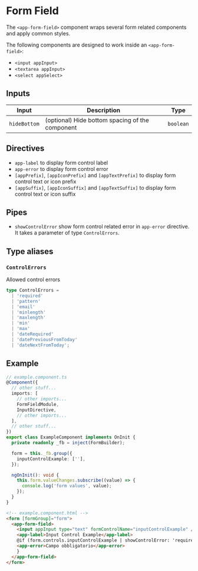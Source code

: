 # Form Field

The `<app-form-field>` component wraps several form related components and apply common styles.

The following components are designed to work inside an `<app-form-field>`:

- `<input appInput>`
- `<textarea appInput>`
- `<select appSelect>`

## Inputs

| Input        | Description                                     | Type      |
| ------------ | ----------------------------------------------- | --------- |
| `hideBottom` | (optional) Hide bottom spacing of the component | `boolean` |

## Directives

- `app-label` to display form control label
- `app-error` to display form control error
- `[appPrefix]`, `[appIconPrefix]` and `[appTextPrefix]` to display form control text or icon prefix
- `[appSuffix]`, `[appIconSuffix]` and `[appTextSuffix]` to display form control text or icon suffix

## Pipes

- `showControlError` show form control related error in `app-error` directive. It takes a parameter of type `ControlErrors`.

## Type aliases

### `ControlErrors`

Allowed control errors

```typescript
type ControlErrors =
  | 'required'
  | 'pattern'
  | 'email'
  | 'minlength'
  | 'maxlength'
  | 'min'
  | 'max'
  | 'dateRequired'
  | 'datePreviousFromToday'
  | 'dateNextFromToday';
```

## Example

```typescript
// example.component.ts
@Component({
  // other stuff...
  imports: [
    // other imports...
    FormFieldModule,
    InputDirective,
    // other imports...
  ],
  // other stuff...
})
export class ExampleComponent implements OnInit {
  private readonly _fb = inject(FormBuilder);

  form = this._fb.group({
    inputControlExample: [''],
  });

  ngOnInit(): void {
    this.form.valueChanges.subscribe((value) => {
      console.log('form values', value);
    });
  }
}
```

```html
<!-- example.component.html -->
<form [formGroup]="form">
  <app-form-field>
    <input appInput type="text" formControlName="inputControlExample" />
    <app-label>Input Control Example</app-label>
    @if (form.controls.inputControlExample | showControlError: 'required') {
    <app-error>Campo obbligatorio</app-error>
    }
  </app-form-field>
</form>
```
